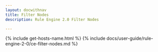 ```yaml
---
layout: docwithnav
title: Filter Nodes
description: Rule Engine 2.0 Filter Nodes

---
```


{% include get-hosts-name.html %}
{% include docs/user-guide/rule-engine-2-0/ce-filter-nodes.md %}